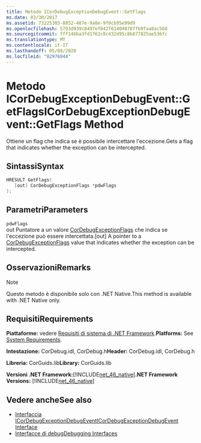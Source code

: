 ```yaml
---
title: Metodo ICorDebugExceptionDebugEvent::GetFlags
ms.date: 03/30/2017
ms.assetid: 73225303-8852-487e-9a0e-9f0cb95e99d9
ms.openlocfilehash: 5793d939c8497ef842f614048707f69faa8ac568
ms.sourcegitcommit: fff146ba3fd1762c8c432d95c8b877825ae536fc
ms.translationtype: MT
ms.contentlocale: it-IT
ms.lasthandoff: 05/08/2020
ms.locfileid: "82976044"
---
```

# <a name="icordebugexceptiondebugeventgetflags-method"></a><span data-ttu-id="7ea4d-102">Metodo ICorDebugExceptionDebugEvent::GetFlags</span><span class="sxs-lookup"><span data-stu-id="7ea4d-102">ICorDebugExceptionDebugEvent::GetFlags Method</span></span>
<span data-ttu-id="7ea4d-103">Ottiene un flag che indica se è possibile intercettare l'eccezione.</span><span class="sxs-lookup"><span data-stu-id="7ea4d-103">Gets a flag that indicates whether the exception can be intercepted.</span></span>  
  
## <a name="syntax"></a><span data-ttu-id="7ea4d-104">Sintassi</span><span class="sxs-lookup"><span data-stu-id="7ea4d-104">Syntax</span></span>  
  
```cpp  
HRESULT GetFlags(  
   [out] CorDebugExceptionFlags *pdwFlags  
);  
```  
  
## <a name="parameters"></a><span data-ttu-id="7ea4d-105">Parametri</span><span class="sxs-lookup"><span data-stu-id="7ea4d-105">Parameters</span></span>  
 `pdwFlags`  
 <span data-ttu-id="7ea4d-106">out Puntatore a un valore [CorDebugExceptionFlags](cordebugexceptionflags-enumeration.md) che indica se l'eccezione può essere intercettata.</span><span class="sxs-lookup"><span data-stu-id="7ea4d-106">[out] A pointer to a [CorDebugExceptionFlags](cordebugexceptionflags-enumeration.md) value that indicates whether the exception can be intercepted.</span></span>  
  
## <a name="remarks"></a><span data-ttu-id="7ea4d-107">Osservazioni</span><span class="sxs-lookup"><span data-stu-id="7ea4d-107">Remarks</span></span>  
  
> [!NOTE]
> <span data-ttu-id="7ea4d-108">Questo metodo è disponibile solo con .NET Native.</span><span class="sxs-lookup"><span data-stu-id="7ea4d-108">This method is available with .NET Native only.</span></span>  
  
## <a name="requirements"></a><span data-ttu-id="7ea4d-109">Requisiti</span><span class="sxs-lookup"><span data-stu-id="7ea4d-109">Requirements</span></span>  
 <span data-ttu-id="7ea4d-110">**Piattaforme:** vedere [Requisiti di sistema di .NET Framework](../../get-started/system-requirements.md).</span><span class="sxs-lookup"><span data-stu-id="7ea4d-110">**Platforms:** See [System Requirements](../../get-started/system-requirements.md).</span></span>  
  
 <span data-ttu-id="7ea4d-111">**Intestazione:** CorDebug.idl, CorDebug.h</span><span class="sxs-lookup"><span data-stu-id="7ea4d-111">**Header:** CorDebug.idl, CorDebug.h</span></span>  
  
 <span data-ttu-id="7ea4d-112">**Libreria:** CorGuids.lib</span><span class="sxs-lookup"><span data-stu-id="7ea4d-112">**Library:** CorGuids.lib</span></span>  
  
 <span data-ttu-id="7ea4d-113">**Versioni .NET Framework:**[!INCLUDE[net_46_native](../../../../includes/net-46-native-md.md)]</span><span class="sxs-lookup"><span data-stu-id="7ea4d-113">**.NET Framework Versions:** [!INCLUDE[net_46_native](../../../../includes/net-46-native-md.md)]</span></span>  
  
## <a name="see-also"></a><span data-ttu-id="7ea4d-114">Vedere anche</span><span class="sxs-lookup"><span data-stu-id="7ea4d-114">See also</span></span>

- [<span data-ttu-id="7ea4d-115">Interfaccia ICorDebugExceptionDebugEvent</span><span class="sxs-lookup"><span data-stu-id="7ea4d-115">ICorDebugExceptionDebugEvent Interface</span></span>](icordebugexceptiondebugevent-interface.md)
- [<span data-ttu-id="7ea4d-116">Interfacce di debug</span><span class="sxs-lookup"><span data-stu-id="7ea4d-116">Debugging Interfaces</span></span>](debugging-interfaces.md)
